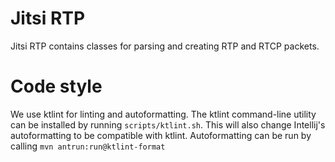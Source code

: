# Jitsi RTP
Jitsi RTP contains classes for parsing and creating RTP and RTCP packets.

# Code style
We use ktlint for linting and autoformatting.  The ktlint command-line utility can be installed by
running `scripts/ktlint.sh`.  This will also change Intellij's autoformatting to be compatible with
ktlint.  Autoformatting can be run by calling `mvn antrun:run@ktlint-format`
